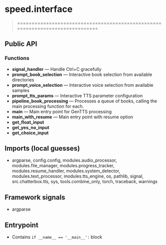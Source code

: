 # speed.interface

> ==============================================================================

## Public API


### Functions
- **signal_handler** — Handle Ctrl+C gracefully
- **prompt_book_selection** — Interactive book selection from available directories
- **prompt_voice_selection** — Interactive voice selection from available samples
- **prompt_tts_params** — Interactive TTS parameter configuration
- **pipeline_book_processing** — Processes a queue of books, calling the main processing function for each.
- **main** — Main entry point for GenTTS processing
- **main_with_resume** — Main entry point with resume option
- **get_float_input**
- **get_yes_no_input**
- **get_choice_input**

## Imports (local guesses)
- argparse, config.config, modules.audio_processor, modules.file_manager, modules.progress_tracker, modules.resume_handler, modules.system_detector, modules.text_processor, modules.tts_engine, os, pathlib, signal, src.chatterbox.tts, sys, tools.combine_only, torch, traceback, warnings

## Framework signals
- argparse

## Entrypoint
- Contains `if __name__ == '__main__':` block